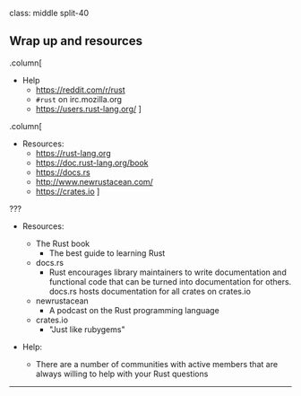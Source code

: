 class: middle split-40
## Wrap up and resources

.column[
- Help
  - https://reddit.com/r/rust
  - `#rust` on irc.mozilla.org
  - https://users.rust-lang.org/
]

.column[
- Resources:
  - https://rust-lang.org
  - https://doc.rust-lang.org/book
  - https://docs.rs
  - http://www.newrustacean.com/
  - https://crates.io
]

???

- Resources:
  - The Rust book
    - The best guide to learning Rust
  - docs.rs
    - Rust encourages library maintainers to write documentation and functional
      code that can be turned into documentation for others. docs.rs hosts
      documentation for all crates on crates.io
  - newrustacean
    - A podcast on the Rust programming language
  - crates.io
    - "Just like rubygems"

- Help:
  - There are a number of communities with active members that are always
    willing to help with your Rust questions
---
